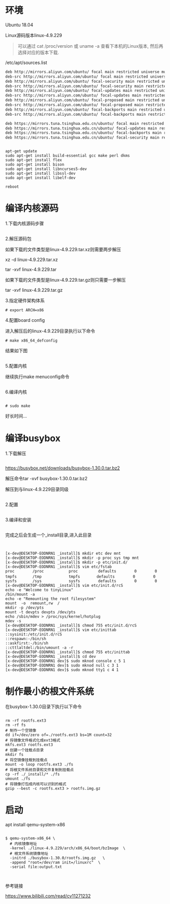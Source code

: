 # 环境

Ubuntu 18.04

Linux源码版本linux-4.9.229



> 可以通过 cat /proc/version 或 uname -a 查看下本机的Linux版本, 然后再选择对应的版本下载.



/etc/apt/sources.list

```xml
deb http://mirrors.aliyun.com/ubuntu/ focal main restricted universe multiverse
deb-src http://mirrors.aliyun.com/ubuntu/ focal main restricted universe multiverse
deb http://mirrors.aliyun.com/ubuntu/ focal-security main restricted universe multiverse
deb-src http://mirrors.aliyun.com/ubuntu/ focal-security main restricted universe multiverse
deb http://mirrors.aliyun.com/ubuntu/ focal-updates main restricted universe multiverse
deb-src http://mirrors.aliyun.com/ubuntu/ focal-updates main restricted universe multiverse
deb http://mirrors.aliyun.com/ubuntu/ focal-proposed main restricted universe multiverse
deb-src http://mirrors.aliyun.com/ubuntu/ focal-proposed main restricted universe multiverse
deb http://mirrors.aliyun.com/ubuntu/ focal-backports main restricted universe multiverse
deb-src http://mirrors.aliyun.com/ubuntu/ focal-backports main restricted universe multiverse

deb https://mirrors.tuna.tsinghua.edu.cn/ubuntu/ focal main restricted universe multiverse
deb https://mirrors.tuna.tsinghua.edu.cn/ubuntu/ focal-updates main restricted universe multiverse
deb https://mirrors.tuna.tsinghua.edu.cn/ubuntu/ focal-backports main restricted universe multiverse
deb https://mirrors.tuna.tsinghua.edu.cn/ubuntu/ focal-security main restricted universe multiverse

```



```shell

apt-get update
sudo apt-get install build-essential gcc make perl dkms
sudo apt-get install flex
sudo apt-get install bison
sudo apt-get install libncurses5-dev
sudo apt-get install libssl-dev
sudo apt-get install libelf-dev

reboot

```

# 编译内核源码



1.下载内核源码步骤

<img src="./images/下载内核源码步骤.png" alt="" style="zoom:25%;" />



2.解压源码包

如果下载的文件类型是linux-4.9.229.tar.xz则需要两步解压

xz -d linux-4.9.229.tar.xz

tar -xvf linux-4.9.229.tar





如果下载的文件类型是linux-4.9.229.tar.gz则只需要一步解压

tar -xvf linux-4.9.229.tar.gz





3.指定硬件架构体系

```shell
# export ARCH=x86
```

4.配置board config



进入解压后的linux-4.9.229目录执行以下命令

```shell
# make x86_64_defconfig
```

结果如下图

<img src="./images/配置board config.png" alt="" style="zoom:25%;" />



5.配置内核

继续执行make menuconfig命令

<img src="./images/配置内核.png" alt="" style="zoom:25%;" />



6.编译内核

<img src="./images/编译源码.png" alt="" style="zoom:25%;" />



```shell
# sudo make
```





好长时间...



# 编译busybox



1.下载解压

<img src="./images/下载busybox.png" alt="" style="zoom:25%;" />

https://busybox.net/downloads/busybox-1.30.0.tar.bz2

解压命令tar -xvf busybox-1.30.0.tar.bz2

解压到与linux-4.9.229目录同级

<img src="./images/同级目录.png" alt="" style="zoom:25%;" />



2.配置

<img src="./images/配置busybox.png" alt="" style="zoom:25%;" />



3.编译和安装



<img src="./images/编译和安装busybox.png" alt="" style="zoom:25%;" />



完成之后会生成一个_install目录,进入此目录

<img src="./images/_install目录.png" alt="" style="zoom:25%;" />



```shell

[x-dev@DESKTOP-EODNRN1 _install]$ mkdir etc dev mnt
[x-dev@DESKTOP-EODNRN1 _install]$ mkdir -p proc sys tmp mnt
[x-dev@DESKTOP-EODNRN1 _install]$ mkdir -p etc/init.d/
[x-dev@DESKTOP-EODNRN1 _install]$ vim etc/fstab
proc        /proc           proc         defaults        0        0
tmpfs       /tmp            tmpfs    　　defaults        0        0
sysfs       /sys            sysfs        defaults        0        0
[x-dev@DESKTOP-EODNRN1 _install]$ vim etc/init.d/rcS
echo -e "Welcome to tinyLinux"
/bin/mount -a
echo -e "Remounting the root filesystem"
mount  -o  remount,rw  /
mkdir -p /dev/pts
mount -t devpts devpts /dev/pts
echo /sbin/mdev > /proc/sys/kernel/hotplug
mdev -s
[x-dev@DESKTOP-EODNRN1 _install]$ chmod 755 etc/init.d/rcS
[x-dev@DESKTOP-EODNRN1 _install]$ vim etc/inittab
::sysinit:/etc/init.d/rcS
::respawn:-/bin/sh
::askfirst:-/bin/sh
::cttlaltdel:/bin/umount -a -r
[x-dev@DESKTOP-EODNRN1 _install]$ chmod 755 etc/inittab
[x-dev@DESKTOP-EODNRN1 _install]$ cd dev
[x-dev@DESKTOP-EODNRN1 dev]$ sudo mknod console c 5 1
[x-dev@DESKTOP-EODNRN1 dev]$ sudo mknod null c 3 1
[x-dev@DESKTOP-EODNRN1 dev]$ sudo mknod tty1 c 4 1

```





# 制作最小的根文件系统



在busybox-1.30.0目录下执行以下命令



```shell

rm -rf rootfs.ext3
rm -rf fs
# 制作一个空镜像
dd if=/dev/zero of=./rootfs.ext3 bs=1M count=32
# 将镜像文件格式化成ext3格式
mkfs.ext3 rootfs.ext3
# 创建一个挂载点目录
mkdir fs
# 将空镜像挂载到挂载点
mount -o loop rootfs.ext3 ./fs
# 将根文件系统目录和文件复制到挂载点
cp -rf ./_install/* ./fs
umount ./fs
# 将镜像打包成内核可以识别的格式
gzip --best -c rootfs.ext3 > rootfs.img.gz

```



# 启动



apt install qemu-system-x86



```shell

$ qemu-system-x86_64 \
  # 内核镜像地址
  -kernel ./linux-4.9.229/arch/x86_64/boot/bzImage  \
  # 根文件系统镜像地址
  -initrd ./busybox-1.30.0/rootfs.img.gz   \
  -append "root=/dev/ram init=/linuxrc"  \
  -serial file:output.txt
  
  
```













参考链接

https://www.bilibili.com/read/cv11271232



